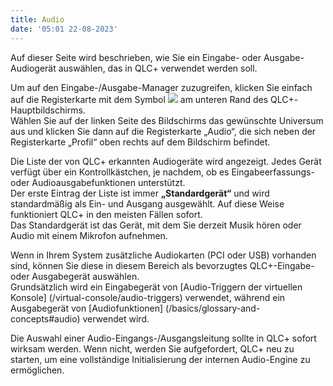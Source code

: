```yaml
---
title: Audio
date: '05:01 22-08-2023'
---
```


Auf dieser Seite wird beschrieben, wie Sie ein Eingabe- oder Ausgabe-Audiogerät auswählen, das in QLC+ verwendet werden soll.

Um auf den Eingabe-/Ausgabe-Manager zuzugreifen, klicken Sie einfach auf die Registerkarte mit dem Symbol ![](/basics/input_output.png) am unteren Rand des QLC+-Hauptbildschirms.  
Wählen Sie auf der linken Seite des Bildschirms das gewünschte Universum aus und klicken Sie dann auf die Registerkarte „Audio“, die sich neben der Registerkarte „Profil“ oben rechts auf dem Bildschirm befindet.

Die Liste der von QLC+ erkannten Audiogeräte wird angezeigt. Jedes Gerät verfügt über ein Kontrollkästchen, je nachdem, ob es Eingabeerfassungs- oder Audioausgabefunktionen unterstützt.  
Der erste Eintrag der Liste ist immer **„Standardgerät“** und wird standardmäßig als Ein- und Ausgang ausgewählt. Auf diese Weise funktioniert QLC+ in den meisten Fällen sofort.  
Das Standardgerät ist das Gerät, mit dem Sie derzeit Musik hören oder Audio mit einem Mikrofon aufnehmen.  
  
Wenn in Ihrem System zusätzliche Audiokarten (PCI oder USB) vorhanden sind, können Sie diese in diesem Bereich als bevorzugtes QLC+-Eingabe- oder Ausgabegerät auswählen.  
Grundsätzlich wird ein Eingabegerät von [Audio-Triggern der virtuellen Konsole] (/virtual-console/audio-triggers) verwendet, während ein Ausgabegerät von [Audiofunktionen] (/basics/glossary-and-concepts#audio) verwendet wird.  
  
Die Auswahl einer Audio-Eingangs-/Ausgangsleitung sollte in QLC+ sofort wirksam werden. Wenn nicht, werden Sie aufgefordert, QLC+ neu zu starten, um eine vollständige Initialisierung der internen Audio-Engine zu ermöglichen.